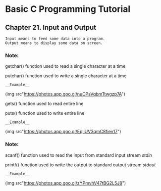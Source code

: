 # Basic C Programming Tutorial 

## Chapter 21. Input and Output

    Input means to feed some data into a program.
    Output means to display some data on screen.

### Note:

getchar() function used to read a single character at a time

putchar() function used to write a single character at a time

    __Example__

(img src"https://photos.app.goo.gl/nuCPsVqbmTtwgzp7A")

gets() function used to read entire line

puts() function used to write entire line

    __Example__

(img src"https://photos.app.goo.gl/EqiiUV3qmC8fiev17")

### Note:

scanf() function used to read the input from standard input stream _stdin_

printf() function used to write the output to standard output stream _stdout_

    __Example__

(img src"https://photos.app.goo.gl/zYPmvhV47tBG2L5J8")